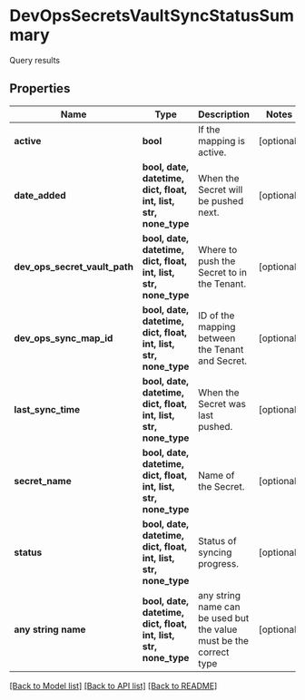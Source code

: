# DevOpsSecretsVaultSyncStatusSummary

Query results

## Properties
Name | Type | Description | Notes
------------ | ------------- | ------------- | -------------
**active** | **bool** | If the mapping is active. | [optional] 
**date_added** | **bool, date, datetime, dict, float, int, list, str, none_type** | When the Secret will be pushed next. | [optional] 
**dev_ops_secret_vault_path** | **bool, date, datetime, dict, float, int, list, str, none_type** | Where to push the Secret to in the Tenant. | [optional] 
**dev_ops_sync_map_id** | **bool, date, datetime, dict, float, int, list, str, none_type** | ID of the mapping between the Tenant and Secret. | [optional] 
**last_sync_time** | **bool, date, datetime, dict, float, int, list, str, none_type** | When the Secret was last pushed. | [optional] 
**secret_name** | **bool, date, datetime, dict, float, int, list, str, none_type** | Name of the Secret. | [optional] 
**status** | **bool, date, datetime, dict, float, int, list, str, none_type** | Status of syncing progress. | [optional] 
**any string name** | **bool, date, datetime, dict, float, int, list, str, none_type** | any string name can be used but the value must be the correct type | [optional]

[[Back to Model list]](../README.md#documentation-for-models) [[Back to API list]](../README.md#documentation-for-api-endpoints) [[Back to README]](../README.md)


